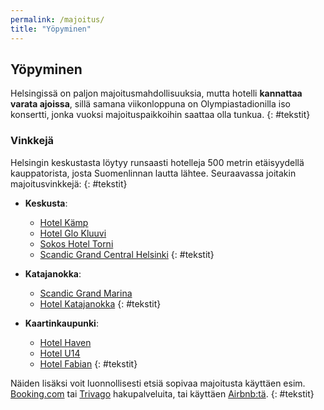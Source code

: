 ```yaml
---
permalink: /majoitus/
title: "Yöpyminen"
---
```


## Yöpyminen

Helsingissä on paljon majoitusmahdollisuuksia, mutta hotelli **kannattaa varata ajoissa**, sillä samana viikonloppuna on Olympiastadionilla
iso konsertti, jonka vuoksi majoituspaikkoihin saattaa olla tunkua.
{: #tekstit}

### Vinkkejä

Helsingin keskustasta löytyy runsaasti hotelleja 500 metrin etäisyydellä kauppatorista, josta Suomenlinnan lautta lähtee. Seuraavassa joitakin majoitusvinkkejä:
{: #tekstit}

- **Keskusta**:
   - [Hotel Kämp](https://www.hotelkamp.com/)
   - [Hotel Glo Kluuvi](https://www.glohotels.fi/)
   - [Sokos Hotel Torni](https://www.sokoshotels.fi/fi/helsinki/solo-sokos-hotel-torni)
   - [Scandic Grand Central Helsinki](https://www.scandichotels.fi/hotellit/suomi/helsinki/scandic-grand-central-helsinki)
{: #tekstit}

- **Katajanokka**:
   - [Scandic Grand Marina](https://www.scandichotels.fi/hotellit/suomi/helsinki/scandic-grand-marina)
   - [Hotel Katajanokka](https://www.hotelkatajanokka.fi/)
{: #tekstit}

- **Kaartinkaupunki**:
   - [Hotel Haven](https://www.hotelhaven.fi/)
   - [Hotel U14](https://hotelu14.fi/fi)
   - [Hotel Fabian](https://www.hotelfabian.com/hotelli)
{: #tekstit}

Näiden lisäksi voit luonnollisesti etsiä sopivaa majoitusta käyttäen esim. [Booking.com](http://booking.com/) tai [Trivago](https://www.trivago.fi/) hakupalveluita, tai käyttäen [Airbnb:tä](https://www.airbnb.fi/helsinki-finland/stays).
{: #tekstit}

